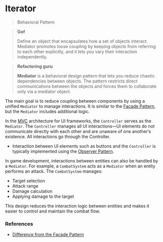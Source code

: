 # Iterator

> Behavioral Pattern

> **Gof**
>
>  Define an object that encapsulates how a set of objects interact. Mediator promotes loose coupling by keeping objects from referring to each other explicitly, and it lets you vary their interaction independently.

> **Refactoring guru**
>
> **Mediator** is a behavioral design pattern that lets you reduce chaotic dependencies between objects. The pattern restricts direct communications between the objects and forces them to collaborate only via a mediator object.

The main goal is to reduce coupling between components by using a unified `Mediator` to manage interactions. It is similar to the [Facade Pattern](Facade.md), but the `Mediator` includes additional logic.

In the [MVC](https://en.wikipedia.org/wiki/Model%E2%80%93view%E2%80%93controller) architecture for UI frameworks, the `Controller` serves as the `Mediator`. The `Controller` manages all UI interactions—UI elements do not communicate directly with each other and are unaware of one another’s existence. All interactions go through the Controller.
- Interaction between UI elements such as buttons and the `Controller` is typically implemented using the [Observer Pattern](Observer.md).

In game development, interactions between entities can also be handled by a `Mediator`. For example, a `CombatSystem` acts as a `Mediator` when an entity performs an attack. The `CombatSystem` manages:
- Target selection
- Attack range
- Damage calculation
- Applying damage to the target

This design reduces the interaction logic between entities and makes it easier to control and maintain the combat flow.

### References
- [Difference from the Facade Pattern](../README.md#the-difference-between-mediator-and-facade)
